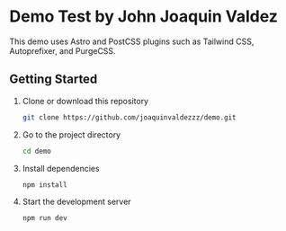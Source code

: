 # Demo Test by John Joaquin Valdez

This demo uses Astro and PostCSS plugins such as Tailwind CSS, Autoprefixer, and PurgeCSS.

## Getting Started

1. Clone or download this repository

   ```sh
   git clone https://github.com/joaquinvaldezzz/demo.git
   ```

2. Go to the project directory

   ```sh
   cd demo
   ```

3. Install dependencies

   ```sh
   npm install
   ```

4. Start the development server

   ```sh
   npm run dev
   ```
